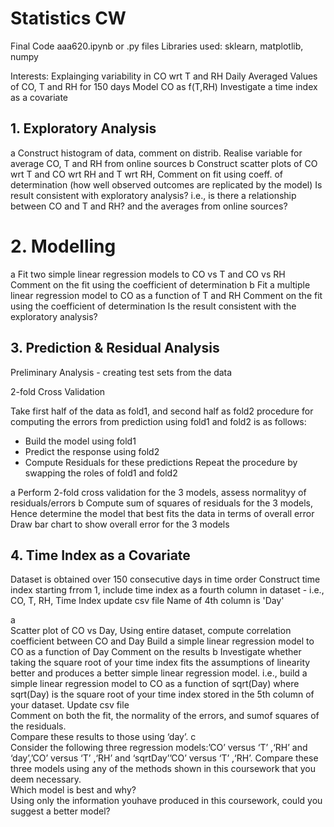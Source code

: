 # Statistics CW

Final Code aaa620.ipynb or .py files
Libraries used: sklearn, matplotlib, numpy

Interests: Explainging variability in CO wrt T and RH
Daily Averaged Values of CO, T and RH for 150 days
Model CO as f(T,RH)
Investigate a time index as a covariate


## 1. Exploratory Analysis
a
Construct histogram of data, comment on distrib.
Realise variable for average CO, T and RH from online sources
b
Construct scatter plots of CO wrt T and CO wrt RH and T wrt RH, Comment on fit using coeff. of determination (how well observed outcomes are replicated by the model)
Is result consistent with exploratory analysis? i.e., is there a relationship between CO and T and RH? and the averages from online sources?

# 2. Modelling
a
Fit two simple linear regression models to CO vs T and CO vs RH
Comment on the fit using the coefficient of determination
b
Fit a multiple linear regression model to CO as a function of T and RH
Comment on the fit using the coefficient of determination
Is the result consistent with the exploratory analysis?

## 3. Prediction & Residual Analysis
Preliminary Analysis - creating test sets from the data

2-fold Cross Validation

Take first half of the data as fold1, and second half as fold2
procedure for computing the errors from prediction using fold1 and fold2 is as follows:
- Build the model using fold1
- Predict the response using fold2
- Compute Residuals for these predictions
Repeat the procedure by swapping the roles of fold1 and fold2

a
Perform 2-fold cross validation for the 3 models, assess normalityy of residuals/errors
b
Compute sum of squares of residuals for the 3 models,
Hence determine the model that best fits the data in terms of overall error
Draw bar chart to show overall error for the 3 models

## 4. Time Index as a Covariate

Dataset is obtained over 150 consecutive days in time order
Construct time index starting frrom 1, 
include time index as a fourth column in dataset - i.e., CO, T, RH, Time Index update csv file
Name of 4th column is 'Day'

a   
Scatter plot of CO vs Day,
Using entire dataset, compute correlation coefficient between CO and Day
Build a simple linear regression model to CO as a function of Day
Comment on the results
b
Investigate whether taking the square root of your time index fits the assumptions
of linearity better and produces a better simple linear regression model.
i.e., build a simple linear regression model to CO as a function of sqrt(Day)
where sqrt(Day) is the square root of your time index stored in the 5th column of your dataset. 
Update csv file   
Comment on both the fit, the normality of the errors, and sumof squares of the residuals.  
Compare these results to those using ‘day’.
c  
Consider the following three regression models:’CO’ versus ‘T’ ,‘RH’ and ‘day’,’CO’ versus ‘T’ ,‘RH’ and ‘sqrtDay’’CO’ versus ‘T’ ,‘RH’.
Compare these three models using any of the methods shown in this coursework that you deem necessary.  
Which model is best and why?  
Using only the information youhave produced in this coursework, could you suggest a better model?

